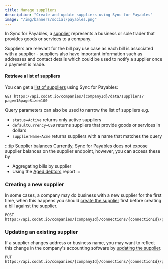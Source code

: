 ```yaml
---
title: Manage suppliers
description: "Create and update suppliers using Sync for Payables"
image: "/img/banners/social/payables.png"
---
```


In Sync for Payables, a [supplier](/sync-for-payables-api#/schemas/Supplier) represents a business or sole trader that provides goods or services to a company.

Suppliers are relevant for the bill pay use case as each bill is associated with a supplier - suppliers also have important information such as addresses and contact details which could be used to notify a supplier once a payment is made.

#### Retrieve a list of suppliers

You can get a [list of suppliers](/sync-for-payables-api#/operations/list-suppliers) using Sync for Payables:

```http request title="List suppliers"
GET https://api.codat.io/companies/{companyId}/data/suppliers?page=1&pageSize=100
```

Query parameters can also be used to narrow the list of suppliers e.g.
- `status=Active` returns only active suppliers
- `defaultCurrency=USD` returns suppliers that provide goods or services in dollars
- `supplierName=Acme` returns suppliers with a name that matches the query

:::tip Supplier balances
Currently, Sync for Payables does not expose supplier balances on the supplier endpoint, however, you can access these by
- Aggregating bills by supplier
- Using the [Aged debtors](/sync-for-payables-api#/operations/get-aged-debtors-report) report
:::

### Creating a new supplier

In some cases, a company may do business with a new supplier for the first time, when this happens you should [create the supplier](/sync-for-payables-api#/operations/create-supplier) first before creating a bill against the supplier.

```http request title="Create supplier"
POST https://api.codat.io/companies/{companyId}/connections/{connectionId}/push/suppliers
```

### Updating an existing supplier

If a supplier changes address or business name, you may want to reflect this change in the company's accounting software by [updating the supplier](/sync-for-payables-api#/operations/put-supplier).

```http request title="Update supplier"
PUT https://api.codat.io/companies/{companyId}/connections/{connectionId}/push/suppliers/{supplierId}
```